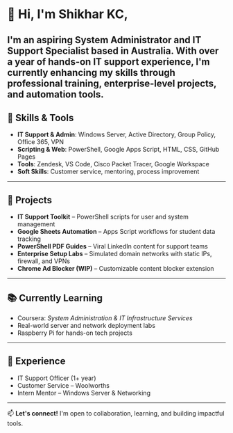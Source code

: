 # 👋 Hi, I'm Shikhar KC,

I'm an aspiring System Administrator and IT Support Specialist based in Australia. With over a year of hands-on IT support experience, I'm currently enhancing my skills through professional training, enterprise-level projects, and automation tools.
---
## 🔧 Skills & Tools

- **IT Support & Admin**: Windows Server, Active Directory, Group Policy, Office 365, VPN  
- **Scripting & Web**: PowerShell, Google Apps Script, HTML, CSS, GitHub Pages  
- **Tools**: Zendesk, VS Code, Cisco Packet Tracer, Google Workspace  
- **Soft Skills**: Customer service, mentoring, process improvement
---
## 🚀 Projects

- **IT Support Toolkit** – PowerShell scripts for user and system management  
- **Google Sheets Automation** – Apps Script workflows for student data tracking  
- **PowerShell PDF Guides** – Viral LinkedIn content for support teams  
- **Enterprise Setup Labs** – Simulated domain networks with static IPs, firewall, and VPNs  
- **Chrome Ad Blocker (WIP)** – Customizable content blocker extension  
---
## 📚 Currently Learning

- Coursera: *System Administration & IT Infrastructure Services*  
- Real-world server and network deployment labs  
- Raspberry Pi for hands-on tech projects
---
## 💼 Experience

- IT Support Officer (1+ year)  
- Customer Service – Woolworths  
- Intern Mentor – Windows Server & Networking
---
📫 **Let's connect!** I'm open to collaboration, learning, and building impactful tools.
